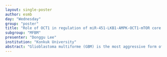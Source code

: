 ```yaml
---
layout: single-poster
author: esmb
day: "Wednesday"
group: "poster"
title: "Role of OCT1 in regulation of miR-451-LKB1-AMPK-OCT1-mTOR core signaling network and cell invasion in glioblastoma."
subgroup: "MFBM"
presenter: "Donggu Lee"
institution: "Konkuk University"
abstract: "Glioblastoma multiforme (GBM) is the most aggressive form of brain cancer with the short median survival time. GBM is characterized by the hallmarks of aggressive proliferation and critical cellular infiltration. miR-451 and their downstream molecules (LKB1, AMPK, OCT1, mTOR) are known to play a pivotal role in regulation of the balance of proliferation and aggressive invasion in response to metabolic stress in a tumor microenvironment (TME). Recent studies show that OCT1 and LKB1 play a significant role in regulation of the mutual inhibition between cell proliferation and migration. In this work, we develop a mathematical model of signaling pathway dynamics in GBM evolution with particular focus on the relative balance of proliferative capacity and invasion potential. In the present work we represent the miR-451/LKB1/AMPK/OCT1/mTOR pathway by a simple model and show how the effects of fluctuating glucose on tumor cells need to be reprogrammed by taking into account the recent history of glucose variations and an AMPK/miR-451 reciprocal feedback loop. The simulations show how variations in glucose significantly affect the level of signaling molecules and, in turn, lead to critical cell migration."
---
```

